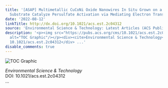```yaml
---
title: '[ASAP] Multimetallic CuCoNi Oxide Nanowires In Situ Grown on a Nickel Foam
  Substrate Catalyze Persulfate Activation via Mediating Electron Transfer'
date: '2022-08-12'
linkTitle: http://dx.doi.org/10.1021/acs.est.2c04312
source: 'Environmental Science & Technology: Latest Articles (ACS Publications)'
description: '<p><img src="https://pubs.acs.org/cms/10.1021/acs.est.2c04312/asset/images/medium/es2c04312_0008.gif"
  alt="TOC Graphic"/></p><div><cite>Environmental Science & Technology</cite></div><div>DOI:
  10.1021/acs.est.2c04312</div> ...'
disable_comments: true
---
```

<p><img src="https://pubs.acs.org/cms/10.1021/acs.est.2c04312/asset/images/medium/es2c04312_0008.gif" alt="TOC Graphic"/></p><div><cite>Environmental Science & Technology</cite></div><div>DOI: 10.1021/acs.est.2c04312</div> ...